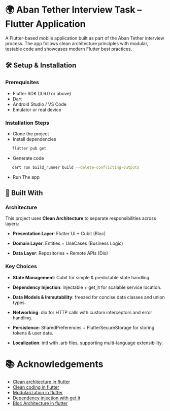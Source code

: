 
# 🌍 Aban Tether Interview Task – Flutter Application
A Flutter-based mobile application built as part of the Aban Tether interview process. The app follows clean architecture principles with modular, testable code and showcases modern Flutter best practices.

## 🛠 Setup & Installation

### Prerequisites
- Flutter SDK (3.6.0 or above)
- Dart
- Android Studio / VS Code
- Emulator or real device

### Installation Steps

- Clone the project
- Install dependencies
```bash
   flutter pub get
```
- Generate code
```bash
   dart run build_runner build --delete-conflicting-outputs
```
- Run The app

## 🧱 Built With

### Architecture
This project uses **Clean Architecture** to separate responsibilities across layers:

- **Presentation Layer**: Flutter UI + Cubit (Bloc)

- **Domain Layer**: Entities + UseCases (Business Logic)

- **Data Layer**: Repositories + Remote APIs (Dio)

### Key Choices
- **State Management**: Cubit for simple & predictable state handling.

- **Dependency Injection**: injectable + get_it for scalable service location.

- **Data Models & Immutability**: freezed for concise data classes and union types.

- **Networking**: dio for HTTP calls with custom interceptors and error handling.

- **Persistence**: SharedPreferences + FlutterSecureStorage for storing tokens & user data.

- **Localization**: intl with .arb files, supporting multi-language extensibility.


# 📚 Acknowledgements

- [Clean architecture in flutter](https://devmuaz.medium.com/flutter-clean-architecture-series-part-1-d2d4c2e75c47)
- [Clean coding in flutter](https://medium.com/flutter-community/flutter-best-practices-and-tips-7c2782c9ebb5)
- [Modularization in flutter](https://medium.com/flutter-community/mastering-flutter-modularization-in-several-ways-f5bced19101a)
- [Dependency injection with get it](https://pub.dev/packages/get_it)
- [Bloc Architecture in flutter](https://medium.com/codechai/architecting-your-flutter-project-bd04e144a8f1)
